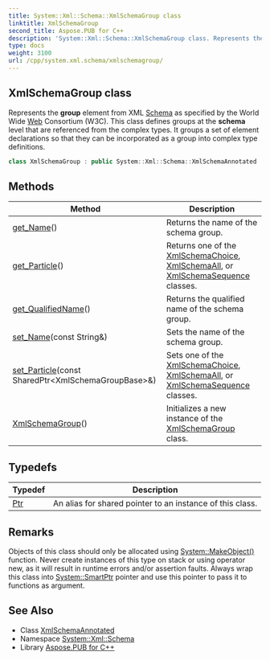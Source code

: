 ```yaml
---
title: System::Xml::Schema::XmlSchemaGroup class
linktitle: XmlSchemaGroup
second_title: Aspose.PUB for C++
description: 'System::Xml::Schema::XmlSchemaGroup class. Represents the group element from XML Schema as specified by the World Wide Web Consortium (W3C). This class defines groups at the schema level that are referenced from the complex types. It groups a set of element declarations so that they can be incorporated as a group into complex type definitions in C++.'
type: docs
weight: 3100
url: /cpp/system.xml.schema/xmlschemagroup/
---
```

## XmlSchemaGroup class


Represents the **group** element from XML [Schema](../) as specified by the World Wide [Web](../../system.web/) Consortium (W3C). This class defines groups at the **schema** level that are referenced from the complex types. It groups a set of element declarations so that they can be incorporated as a group into complex type definitions.

```cpp
class XmlSchemaGroup : public System::Xml::Schema::XmlSchemaAnnotated
```

## Methods

| Method | Description |
| --- | --- |
| [get_Name](./get_name/)() | Returns the name of the schema group. |
| [get_Particle](./get_particle/)() | Returns one of the [XmlSchemaChoice](../xmlschemachoice/), [XmlSchemaAll](../xmlschemaall/), or [XmlSchemaSequence](../xmlschemasequence/) classes. |
| [get_QualifiedName](./get_qualifiedname/)() | Returns the qualified name of the schema group. |
| [set_Name](./set_name/)(const String\&) | Sets the name of the schema group. |
| [set_Particle](./set_particle/)(const SharedPtr\<XmlSchemaGroupBase\>\&) | Sets one of the [XmlSchemaChoice](../xmlschemachoice/), [XmlSchemaAll](../xmlschemaall/), or [XmlSchemaSequence](../xmlschemasequence/) classes. |
| [XmlSchemaGroup](./xmlschemagroup/)() | Initializes a new instance of the [XmlSchemaGroup](./) class. |
## Typedefs

| Typedef | Description |
| --- | --- |
| [Ptr](./ptr/) | An alias for shared pointer to an instance of this class. |
## Remarks



Objects of this class should only be allocated using [System::MakeObject()](../../system/makeobject/) function. Never create instances of this type on stack or using operator new, as it will result in runtime errors and/or assertion faults. Always wrap this class into [System::SmartPtr](../../system/smartptr/) pointer and use this pointer to pass it to functions as argument. 

## See Also

* Class [XmlSchemaAnnotated](../xmlschemaannotated/)
* Namespace [System::Xml::Schema](../)
* Library [Aspose.PUB for C++](../../)
